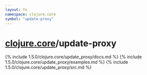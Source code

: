 ```yaml
---
layout: fn
namespace: clojure.core
symbol: "update-proxy"
---
```


# [clojure.core](../)/update-proxy

{% include 1.5.0/clojure.core/update_proxy/docs.md %}
{% include 1.5.0/clojure.core/update_proxy/examples.md %}
{% include 1.5.0/clojure.core/update_proxy/src.md %}

